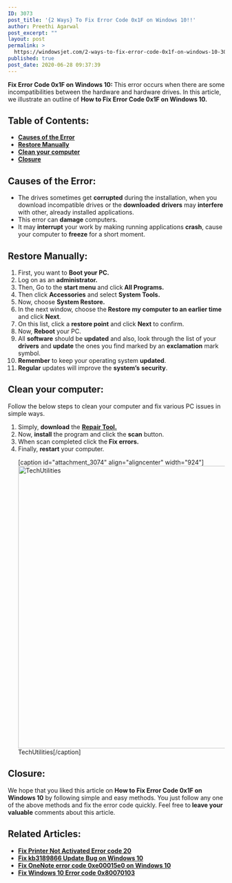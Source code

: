 ```yaml
---
ID: 3073
post_title: '{2 Ways} To Fix Error Code 0x1F on Windows 10!!'
author: Preethi Agarwal
post_excerpt: ""
layout: post
permalink: >
  https://windowsjet.com/2-ways-to-fix-error-code-0x1f-on-windows-10-3073/
published: true
post_date: 2020-06-28 09:37:39
---
```

<strong><span class="dropcap dropcap1">F</span>ix Error Code 0x1F on Windows 10: </strong>This error occurs when there are some incompatibilities between the hardware and hardware drives. In this article, we illustrate an outline of <strong>How to Fix Error Code 0x1F on Windows 10.</strong>
<h2>Table of Contents:</h2>
<ul>
 	<li><a href="#1"><strong>Causes of the Error</strong></a></li>
 	<li><a href="#2"><strong>Restore Manually</strong></a></li>
 	<li><a href="#3"><strong>Clean your computer</strong></a></li>
 	<li><a href="#4"><strong>Closure</strong></a></li>
</ul>
<h2 id="1">Causes of the Error:</h2>
<ul>
 	<li>The drives sometimes get <strong>corrupted</strong> during the installation, when you download incompatible drives or the <strong>downloaded</strong> <strong>drivers</strong> may <strong>interfere</strong> with other, already installed applications.</li>
 	<li>This error can <strong>damage</strong> computers.</li>
 	<li>It may <strong>interrupt</strong> your work by making running applications <strong>crash</strong>, cause your computer to <strong>freeze</strong> for a short moment.</li>
</ul>
<h2 id="2">Restore Manually:</h2>
<ol>
 	<li>First, you want to <strong>Boot your PC. </strong></li>
 	<li>Log on as an <strong>administrator.</strong></li>
 	<li>Then, Go to the <strong>start menu</strong> and click<strong> All Programs.</strong></li>
 	<li>Then click <strong>Accessories</strong> and select <strong>System Tools.</strong></li>
 	<li>Now, choose <strong>System Restore.</strong></li>
 	<li>In the next window, choose the<strong> Restore my computer to an earlier time</strong> and click <strong>Next</strong>.</li>
 	<li>On this list, click a <strong>restore point</strong> and click <strong>Next</strong> to confirm.</li>
 	<li>Now, <strong>Reboot</strong> your PC.</li>
 	<li>All <strong>software</strong> should be <strong>updated</strong> and also, look through the list of your <strong>drivers</strong> and <strong>update</strong> the ones you find marked by an <strong>exclamation</strong> mark symbol.</li>
 	<li><strong>Remember</strong> to keep your operating system <strong>updated</strong>.</li>
 	<li><strong>Regular</strong> updates will improve the <strong>system’s</strong> <strong>security</strong>.</li>
</ol>
<h2 id="3">Clean your computer:</h2>
Follow the below steps to clean your computer and fix various PC issues in simple ways.
<ol>
 	<li>Simply, <strong>download</strong> the <a href="https://techutilities.software.informer.com/"><strong>Repair Tool.</strong></a></li>
 	<li>Now, <strong>install</strong> the program and click the <strong>scan</strong> button.</li>
 	<li>When scan completed click the<strong> Fix errors.</strong></li>
 	<li>Finally, <strong>restart</strong> your computer.

[caption id="attachment_3074" align="aligncenter" width="924"]<img class="size-full wp-image-3074" src="https://windowsjet.com/wp-content/uploads/2020/06/chrome_OWeV5lb31v.png" alt="TechUtilities" width="924" height="655" /> TechUtilities[/caption]</li>
</ol>
<h2 id="4">Closure:</h2>
We hope that you liked this article on <strong>How to Fix Error Code 0x1F on Windows 10</strong> by following simple and easy methods. You just follow any one of the above methods and fix the error code quickly. Feel free to<strong> leave your valuable</strong> comments about this article.
<h2>Related Articles:</h2>
<ul>
 	<li><a href="https://windowsjet.com/fix-printer-not-activated-error-code-20-4-quick-fixes-2653/" rel="nofollow"><strong>Fix Printer Not Activated Error code 20</strong></a></li>
 	<li><a href="https://windowsjet.com/how-to-fix-kb3189866-update-bug-on-windows-10-2670/" rel="nofollow"><strong>Fix kb3189866 Update Bug on Windows 10</strong></a></li>
 	<li><a href="https://windowsjet.com/fix-onenote-error-code-0xe00015e0-on-windows-10-easy-fixes-2622/" rel="nofollow"><strong>Fix OneNote error code 0xe00015e0 on Windows 10</strong></a></li>
 	<li><a href="https://windowsjet.com/fix-windows-10-error-code-0x80070103-2-quick-fixes-2729/" rel="nofollow"><strong>Fix Windows 10 Error code 0x80070103</strong></a></li>
</ul>